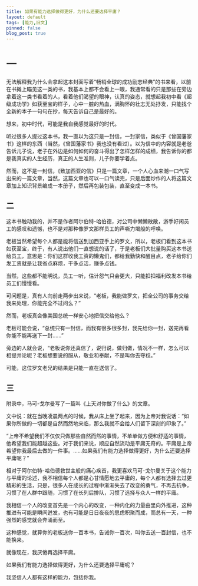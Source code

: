 ```yaml
---
title: 如果有能力选择做得更好，为什么还要选择平庸？
layout: default
tags: [能力,旧文]
pinned: false
blog_post: true
---
```


# 一
 
无法解释我为什么会拿起这本封面写着“畅销全球的成功励志经典”的书来看，以前在书摊上瞄见这一类的书，我基本上都不会看上一眼，我通常看的只是那些在旁边拿着这一类书看着的人，看着他们渴望的眼神，认真的姿态，就想起我初中看《超级成功学》如获至宝的样子，心中一腔的热血，满胸怀的壮志无处抒发，只能找个全新的本子一句句在抄，每天告诉自己是最好的。
 
想来，初中时代，可能是我自我感觉最好的时代。
 
听过很多人提过这本书，我一直以为这只是一封信，一封家信，类似于《曾国藩家书》这样的东西（当然，《曾国藩家书》我也没有看过）。以为信中的内容就是老爸告诉儿子说，老子在外边是如何如何的奋斗得出了怎样怎样的成绩，我告诉你的都是我真实的人生经历，真正的人生准则，儿子你要学着点。
 
然而，这不是一封信，《致加西亚的信》只是一篇文章，一个人心血来潮一口气写出来的一篇文章，当然，这篇文章也可以一口气读完，只是后面炒作的人将这篇文章加上知识背景编成一本册子，然后再包装包装，直至变成一本书。
 
## 二
 
这本书触动我的，并不是作者阿尔伯特-哈伯德，对公司中懒懒散散，游手好闲员工的感叹和遗憾，也不是对那种像罗文那样员工的声嘶力竭般的呼唤。
 
老板当然希望每个人都是能将信送到加西亚手上的罗文，所以，老板们看到这本书如获至宝，终于，有人说出他们一直想说的话了，于是老板们大批量购买这本书送给员工，意思是：你们这群收我工资的懒鬼们，都给我勤快和醒目点，老子给你们发工资就是让我省点麻烦，干多点活，赚多点钱。
 
当然，这些都不能明说，员工一听，估计怨气只会更大，只能扣扣福利改发本书给员工们慢慢看。
 
可问题是，真有人向前走两步出来说，“老板，我能做罗文，把全公司的事务交给我来处理，你能完全不过问么？”
 
然而，老板真会像美国总统一样安心地把信交给他么？
 
老板可能会说，“总统只有一封信，而我有很多很多封，我先给你一封，送完再看你能不能再送下一封……”
 
旁边的人就会说，“老板说你还真信了，说归说，做归做，情况不一样，怎么可以相提并论呢？老板想要说的服从，敬业和奉献，不是叫你去夺权。”
 
可能，这位罗文老兄的结果是只能一直在送信了。
 
## 三
 
附录中，马可-戈尔曼写了一篇叫《上天对你做了什么》的文章。
 
文中说：就在当晚凌晨两点的时候，我从床上坐了起来，因为上帝对我说话：“如果你所做的一切都是自然而然地来临，那么我就不会给人们留下深刻的印象了。”
 
“上帝不希望我们不仅仅只做那些自然而然的事情，不单单做方便和舒适的事情，他希望我们能超越这些。对于我们来说，顺应自然流动是平庸无奇的。平庸是上帝希望你我最后去做的一件事。……如果我们有能力选择做得更好，为什么还要选择平庸呢？”
 
相对于阿尔伯特-哈伯德救世主般的痛心疾首，我更喜欢马可-戈尔曼关于这个能力与平庸的论述，我不相信每个人都是心甘情愿地去平庸的，每个人都有选择去过更精彩的生活，只是，很多人在成长的过程中渐渐失去了改变的勇气，不再去抗争，习惯了在人群中跟随，习惯了在长列后排队，习惯了选择与众人一样的平庸。
 
我相信一个人的改变首先是一个内心的改变，一种内化的力量由里向外推进，这种推进有可能是瞬间迸发，也有可能是日日夜夜的思虑积聚而成，而总有一天，一种强烈的感觉就会奔涌而至。
 
这种感觉，就算你的老板送你一百本书，告诫你一百次，叫你去送一百封信，也不能换来。
 
就像现在，我厌倦再选择平庸。
 
如果我们有能力选择做得更好，为什么还要选择平庸呢？
 
我坚信人人都有这样的能力，包括你我。

